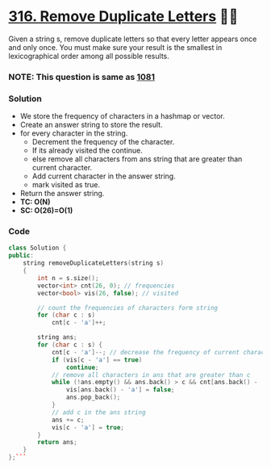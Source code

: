 # [316. Remove Duplicate Letters](https://leetcode.com/problems/remove-duplicate-letters/) 🌟🌟

Given a string s, remove duplicate letters so that every letter appears once and only once. You must make sure your result is the smallest in lexicographical order among all possible results.

### NOTE: This question is same as [1081](https://leetcode.com/problems/smallest-subsequence-of-distinct-characters/)

### Solution

-   We store the frequency of characters in a hashmap or vector.
-   Create an answer string to store the result.
-   for every character in the string.
    -   Decrement the frequency of the character.
    -   If its already visited the continue.
    -   else remove all characters from ans string that are greater than current character.
    -   Add current character in the answer string.
    -   mark visited as true.
-   Return the answer string.
-   **TC: O(N)**
-   **SC: O(26)=O(1)**

### Code

````cpp
class Solution {
public:
    string removeDuplicateLetters(string s)
    {
        int n = s.size();
        vector<int> cnt(26, 0); // frequencies
        vector<bool> vis(26, false); // visited

        // count the frequencies of characters form string
        for (char c : s)
            cnt[c - 'a']++;

        string ans;
        for (char c : s) {
            cnt[c - 'a']--; // decrease the frequency of current character
            if (vis[c - 'a'] == true)
                continue;
            // remove all characters in ans that are greater than c
            while (!ans.empty() && ans.back() > c && cnt[ans.back() - 'a'] >= 1) {
                vis[ans.back() - 'a'] = false;
                ans.pop_back();
            }
            // add c in the ans string
            ans += c;
            vis[c - 'a'] = true;
        }
        return ans;
    }
};```
````
